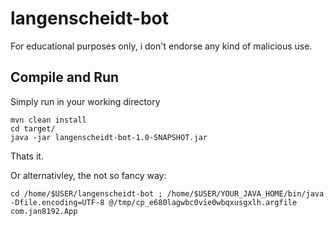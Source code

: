 # langenscheidt-bot
For educational purposes only, i don't endorse any kind of malicious use.

## Compile and Run
Simply run in your working directory

``` 
mvn clean install 
cd target/
java -jar langenscheidt-bot-1.0-SNAPSHOT.jar
```
Thats it.

Or alternativley, the not so fancy way: 
```
cd /home/$USER/langenscheidt-bot ; /home/$USER/YOUR_JAVA_HOME/bin/java -Dfile.encoding=UTF-8 @/tmp/cp_e680lagwbc0vie0wbqxusgxlh.argfile com.jan8192.App

```

